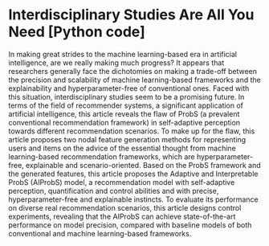 # Interdisciplinary Studies Are All You Need [Python code]
In making great strides to the machine learning-based era in artificial intelligence, are we really making much progress? It appears that researchers generally face the dichotomies on making a trade-off between the precision and scalability of machine learning-based frameworks and the explainability and hyperparameter-free of conventional ones. Faced with this situation, interdisciplinary studies seem to be a promising future. In terms of the field of recommender systems, a significant application of artificial intelligence, this article reveals the flaw of ProbS (a prevalent conventional recommendation framework) in self-adaptive perception towards different recommendation scenarios. To make up for the flaw, this article proposes two nodal feature generation methods for representing users and items on the advice of the essential thought from machine learning-based recommendation frameworks, which are hyperparameter-free, explainable and scenario-oriented. Based on the ProbS framework and the generated features, this article proposes the Adaptive and Interpretable ProbS (AIProbS) model, a recommendation model with self-adaptive perception, quantification and control abilities and with precise, hyperparameter-free and explainable instincts. To evaluate its performance on diverse real recommendation scenarios, this article designs control experiments, revealing that the AIProbS can achieve state-of-the-art performance on model precision, compared with baseline models of both conventional and machine learning-based frameworks.
